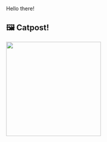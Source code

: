 Hello there!



## 🖼️ Catpost!

<sub>
    <img src="https://cdn2.thecatapi.com/images/dt8.jpg" height="256">
</sub>

